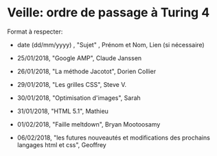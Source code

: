 ﻿# Veille: ordre de passage à Turing 4

Format à respecter:   
- date (dd/mm/yyyy) , "Sujet" ,  Prénom et Nom, Lien (si nécessaire)

- 25/01/2018, "Google AMP", Claude Janssen
- 26/01/2018, "La méthode Jacotot", Dorien Collier
- 29/01/2018, "Les grilles CSS", Steve V. 
- 30/01/2018, "Optimisation d'images", Sarah
- 31/01/2018, "HTML 5.1", Mathieu
- 01/02/2018, "Faille meltdown", Bryan Mootoosamy
- 06/02/2018, "les futures nouveautés et modifications des prochains langages html et css", Geoffrey
